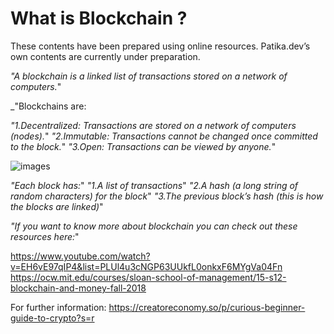 # What is Blockchain ?

These contents have been prepared using online resources. Patika.dev’s own contents are currently under preparation.

_"A blockchain is a linked list of transactions stored on a network of computers._" 

_"Blockchains are:

_"1.Decentralized: Transactions are stored on a network of computers (nodes)._"
_"2.Immutable: Transactions cannot be changed once committed to the block._"
_"3.Open: Transactions can be viewed by anyone._"

![images](https://cdn.substack.com/image/fetch/f_auto,q_auto:good,fl_progressive:steep/https%3A%2F%2Fbucketeer-e05bbc84-baa3-437e-9518-adb32be77984.s3.amazonaws.com%2Fpublic%2Fimages%2Fcd97be45-9e0b-4fa3-af3d-6752d2060a0a_1200x628.png)

_"Each block has:_"
_"1.A list of transactions_"
_"2.A hash (a long string of random characters) for the block_"
_"3.The previous block’s hash (this is how the blocks are linked)_"

_"If you want to know more about blockchain you can check out these resources here:_"

https://www.youtube.com/watch?v=EH6vE97qIP4&list=PLUl4u3cNGP63UUkfL0onkxF6MYgVa04Fn
https://ocw.mit.edu/courses/sloan-school-of-management/15-s12-blockchain-and-money-fall-2018

For further information: https://creatoreconomy.so/p/curious-beginner-guide-to-crypto?s=r
